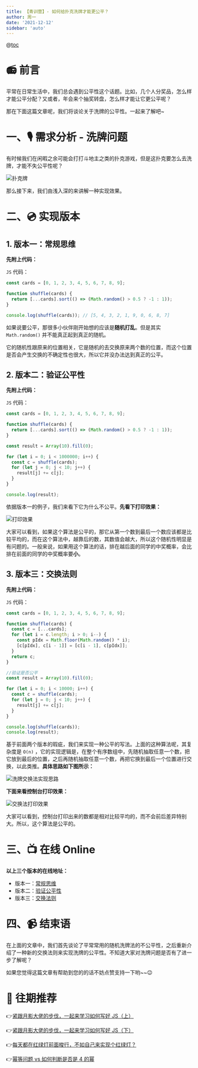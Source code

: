 ```yaml
---
title: 【青训营】- 如何给扑克洗牌才能更公平？
author: 周一
date: '2021-12-12'
sidebar: 'auto'
---
```


@[toc](如何给扑克牌洗牌才能更显公平性)

# 📻 前言

平常在日常生活中，我们总会遇到公平性这个话题。比如，几个人分奖品，怎么样才能公平分配？又或者，年会来个抽奖转盘，怎么样才能让它更公平呢？

那在下面这篇文章呢，我们将谈论关于洗牌的公平性。一起来了解吧~

# 一、🎙️ 需求分析 - 洗牌问题

有时候我们在闲暇之余可能会打打斗地主之类的扑克游戏，但是这扑克要怎么去洗牌，才能不失公平性呢？

![扑克牌](https://img-blog.csdnimg.cn/883577f2334b4e94a7b0495b50d48941.png?x-oss-process=image/watermark,type_ZHJvaWRzYW5zZmFsbGJhY2s,shadow_50,text_Q1NETiBA5pif5pyf5LiA56CU56m25a6k,size_15,color_FFFFFF,t_70,g_se,x_16#pic_center)

那么接下来，我们由浅入深的来讲解一种实现效果。

# 二、💿 实现版本

## 1. 版本一：常规思维

**先附上代码：**

`JS` 代码：

```js
const cards = [0, 1, 2, 3, 4, 5, 6, 7, 8, 9];

function shuffle(cards) {
  return [...cards].sort(() => (Math.random() > 0.5 ? -1 : 1));
}

console.log(shuffle(cards)); // [5, 4, 3, 2, 1, 9, 0, 6, 8, 7]
```

如果说要公平，那很多小伙伴刚开始想的应该是**随机打乱**。但是其实 `Math.random()` 并不能真正起到真正的随机。

它的随机性跟原来的位置相关，它是随机的去交换原来两个数的位置，而这个位置是否会产生交换的不确定性也很大，所以它并没办法达到真正的公平。

## 2. 版本二：验证公平性

**先附上代码：**

`JS` 代码：

```js
const cards = [0, 1, 2, 3, 4, 5, 6, 7, 8, 9];

function shuffle(cards) {
  return [...cards].sort(() => (Math.random() > 0.5 ? -1 : 1));
}

const result = Array(10).fill(0);

for (let i = 0; i < 1000000; i++) {
  const c = shuffle(cards);
  for (let j = 0; j < 10; j++) {
    result[j] += c[j];
  }
}

console.log(result);
```

依据版本一的例子，我们来看下它为什么不公平。**先看下打印效果：**

![打印效果](https://img-blog.csdnimg.cn/c930aeacac124ee6ace68dc905ca560e.gif#pic_center)

大家可以看到，如果这个算法是公平的，那它从第一个数到最后一个数应该都是比较平均的，而在这个算法中，越靠后的数，其数值会越大，所以这个随机性明显是有问题的。一般来说，如果用这个算法的话，排在越后面的同学的中奖概率，会比排在前面的同学的中奖概率要**小**。

## 3. 版本三：交换法则

**先附上代码：**

`JS` 代码：

```js
const cards = [0, 1, 2, 3, 4, 5, 6, 7, 8, 9];

function shuffle(cards) {
  const c = [...cards];
  for (let i = c.length; i > 0; i--) {
    const pIdx = Math.floor(Math.random() * i);
    [c[pIdx], c[i - 1]] = [c[i - 1], c[pIdx]];
  }
  return c;
}

//验证是否公平
const result = Array(10).fill(0);

for (let i = 0; i < 10000; i++) {
  const c = shuffle(cards);
  for (let j = 0; j < 10; j++) {
    result[j] += c[j];
  }
}

console.log(shuffle(cards));
console.log(result);
```

基于前面两个版本的瑕疵，我们来实现一种公平的写法。上面的这种算法呢，其复杂度是 `O(n)` ，它的实现逻辑是，在整个有序数组中，先随机抽取任意一个数，把它放到最后的位置，之后再随机抽取任意一个数，再把它换到最后一个位置进行交换，以此类推。**具体思路如下图所示：**

![洗牌交换法实现思路](https://img-blog.csdnimg.cn/b09616f05eff4130b66dd99a0feffc61.png?x-oss-process=image/watermark,type_ZHJvaWRzYW5zZmFsbGJhY2s,shadow_50,text_Q1NETiBA5pif5pyf5LiA56CU56m25a6k,size_20,color_FFFFFF,t_70,g_se,x_16#pic_center)

**下面来看控制台打印效果：**

![交换法打印效果](https://img-blog.csdnimg.cn/a95d0190bd9849edbec43d34c2d4e951.gif#pic_center)

大家可以看到，控制台打印出来的数都是相对比较平均的，而不会前后差异特别大。所以，这个算法是公平的。

# 三、📺 在线 Online

**以上三个版本的在线地址：**

- 版本一：[常规思维](https://code.h5jun.com/cuvig/edit?js,console)
- 版本二：[验证公平性](https://code.h5jun.com/venol/edit?js,console)
- 版本三：[交换法则](https://code.h5jun.com/huqi/edit?js,console)

# 四、📹 结束语

在上面的文章中，我们首先谈论了平常常用的随机洗牌法的不公平性，之后重新介绍了一种新的交换法则来实现洗牌的公平性。不知道大家对洗牌问题是否有了进一步了解呢？

如果您觉得这篇文章有帮助到您的的话不妨点赞支持一下哟~~😉

# 📸 往期推荐

👉[紧跟月影大佬的步伐，一起来学习如何写好 JS（上）](https://juejin.cn/post/7007988121107169287)

👉[紧跟月影大佬的步伐，一起来学习如何写好 JS（下）](https://juejin.cn/post/7008381454614790158)

👉[每天都在红绿灯前面梭行，不如自己来实现个红绿灯？](https://juejin.cn/post/7009184520788246535)

👉[幂等问题 vs 如何判断是否是 4 的幂](https://juejin.cn/post/7009471893346451469)
